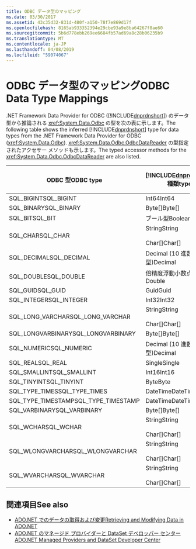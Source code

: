 ```yaml
---
title: ODBC データ型のマッピング
ms.date: 03/30/2017
ms.assetid: 43c35d32-831d-480f-a150-78f7e869d17f
ms.openlocfilehash: 8165ab933352394e29cbe93a9e8ba64267f8ae60
ms.sourcegitcommit: 5b6d778ebb269ee6684fb57ad69a8c28b06235b9
ms.translationtype: MT
ms.contentlocale: ja-JP
ms.lasthandoff: 04/08/2019
ms.locfileid: "59074067"
---
```

# <a name="odbc-data-type-mappings"></a><span data-ttu-id="41b18-102">ODBC データ型のマッピング</span><span class="sxs-lookup"><span data-stu-id="41b18-102">ODBC Data Type Mappings</span></span>
<span data-ttu-id="41b18-103">.NET Framework Data Provider for ODBC ([!INCLUDE[dnprdnshort](../../../../includes/dnprdnshort-md.md)]) のデータ型から推論される <xref:System.Data.Odbc> の型を次の表に示します。</span><span class="sxs-lookup"><span data-stu-id="41b18-103">The following table shows the inferred [!INCLUDE[dnprdnshort](../../../../includes/dnprdnshort-md.md)] type for data types from the .NET Framework Data Provider for ODBC (<xref:System.Data.Odbc>).</span></span> <span data-ttu-id="41b18-104"><xref:System.Data.Odbc.OdbcDataReader> の型指定されたアクセサー メソッドも示します。</span><span class="sxs-lookup"><span data-stu-id="41b18-104">The typed accessor methods for the <xref:System.Data.Odbc.OdbcDataReader> are also listed.</span></span>  
  
|<span data-ttu-id="41b18-105">ODBC 型</span><span class="sxs-lookup"><span data-stu-id="41b18-105">ODBC type</span></span>|[!INCLUDE[dnprdnshort](../../../../includes/dnprdnshort-md.md)] <span data-ttu-id="41b18-106">種類</span><span class="sxs-lookup"><span data-stu-id="41b18-106">type</span></span>|[!INCLUDE[dnprdnshort](../../../../includes/dnprdnshort-md.md)] <span data-ttu-id="41b18-107">型指定されたアクセサー</span><span class="sxs-lookup"><span data-stu-id="41b18-107">typed accessor</span></span>|  
|---------------|----------------------------------------------------------------------|--------------------------------------------------------------------------------|  
|<span data-ttu-id="41b18-108">SQL_BIGINT</span><span class="sxs-lookup"><span data-stu-id="41b18-108">SQL_BIGINT</span></span>|<span data-ttu-id="41b18-109">Int64</span><span class="sxs-lookup"><span data-stu-id="41b18-109">Int64</span></span>|<span data-ttu-id="41b18-110">GetInt64()</span><span class="sxs-lookup"><span data-stu-id="41b18-110">GetInt64()</span></span>|  
|<span data-ttu-id="41b18-111">SQL_BINARY</span><span class="sxs-lookup"><span data-stu-id="41b18-111">SQL_BINARY</span></span>|<span data-ttu-id="41b18-112">Byte[]</span><span class="sxs-lookup"><span data-stu-id="41b18-112">Byte[]</span></span>|<span data-ttu-id="41b18-113">GetBytes()</span><span class="sxs-lookup"><span data-stu-id="41b18-113">GetBytes()</span></span>|  
|<span data-ttu-id="41b18-114">SQL_BIT</span><span class="sxs-lookup"><span data-stu-id="41b18-114">SQL_BIT</span></span>|<span data-ttu-id="41b18-115">ブール型</span><span class="sxs-lookup"><span data-stu-id="41b18-115">Boolean</span></span>|<span data-ttu-id="41b18-116">GetBoolean()</span><span class="sxs-lookup"><span data-stu-id="41b18-116">GetBoolean()</span></span>|  
|<span data-ttu-id="41b18-117">SQL_CHAR</span><span class="sxs-lookup"><span data-stu-id="41b18-117">SQL_CHAR</span></span>|<span data-ttu-id="41b18-118">String</span><span class="sxs-lookup"><span data-stu-id="41b18-118">String</span></span><br /><br /> <span data-ttu-id="41b18-119">Char[]</span><span class="sxs-lookup"><span data-stu-id="41b18-119">Char[]</span></span>|<span data-ttu-id="41b18-120">GetString()</span><span class="sxs-lookup"><span data-stu-id="41b18-120">GetString()</span></span><br /><br /> <span data-ttu-id="41b18-121">GetChars()</span><span class="sxs-lookup"><span data-stu-id="41b18-121">GetChars()</span></span>|  
|<span data-ttu-id="41b18-122">SQL_DECIMAL</span><span class="sxs-lookup"><span data-stu-id="41b18-122">SQL_DECIMAL</span></span>|<span data-ttu-id="41b18-123">Decimal (10 進数型)</span><span class="sxs-lookup"><span data-stu-id="41b18-123">Decimal</span></span>|<span data-ttu-id="41b18-124">GetDecimal()</span><span class="sxs-lookup"><span data-stu-id="41b18-124">GetDecimal()</span></span>|  
|<span data-ttu-id="41b18-125">SQL_DOUBLE</span><span class="sxs-lookup"><span data-stu-id="41b18-125">SQL_DOUBLE</span></span>|<span data-ttu-id="41b18-126">倍精度浮動小数点型</span><span class="sxs-lookup"><span data-stu-id="41b18-126">Double</span></span>|<span data-ttu-id="41b18-127">GetDouble()</span><span class="sxs-lookup"><span data-stu-id="41b18-127">GetDouble()</span></span>|  
|<span data-ttu-id="41b18-128">SQL_GUID</span><span class="sxs-lookup"><span data-stu-id="41b18-128">SQL_GUID</span></span>|<span data-ttu-id="41b18-129">Guid</span><span class="sxs-lookup"><span data-stu-id="41b18-129">Guid</span></span>|<span data-ttu-id="41b18-130">GetGuid()</span><span class="sxs-lookup"><span data-stu-id="41b18-130">GetGuid()</span></span>|  
|<span data-ttu-id="41b18-131">SQL_INTEGER</span><span class="sxs-lookup"><span data-stu-id="41b18-131">SQL_INTEGER</span></span>|<span data-ttu-id="41b18-132">Int32</span><span class="sxs-lookup"><span data-stu-id="41b18-132">Int32</span></span>|<span data-ttu-id="41b18-133">GetInt32()</span><span class="sxs-lookup"><span data-stu-id="41b18-133">GetInt32()</span></span>|  
|<span data-ttu-id="41b18-134">SQL_LONG_VARCHAR</span><span class="sxs-lookup"><span data-stu-id="41b18-134">SQL_LONG_VARCHAR</span></span>|<span data-ttu-id="41b18-135">String</span><span class="sxs-lookup"><span data-stu-id="41b18-135">String</span></span><br /><br /> <span data-ttu-id="41b18-136">Char[]</span><span class="sxs-lookup"><span data-stu-id="41b18-136">Char[]</span></span>|<span data-ttu-id="41b18-137">GetString()</span><span class="sxs-lookup"><span data-stu-id="41b18-137">GetString()</span></span><br /><br /> <span data-ttu-id="41b18-138">GetChars()</span><span class="sxs-lookup"><span data-stu-id="41b18-138">GetChars()</span></span>|  
|<span data-ttu-id="41b18-139">SQL_LONGVARBINARY</span><span class="sxs-lookup"><span data-stu-id="41b18-139">SQL_LONGVARBINARY</span></span>|<span data-ttu-id="41b18-140">Byte[]</span><span class="sxs-lookup"><span data-stu-id="41b18-140">Byte[]</span></span>|<span data-ttu-id="41b18-141">GetBytes()</span><span class="sxs-lookup"><span data-stu-id="41b18-141">GetBytes()</span></span>|  
|<span data-ttu-id="41b18-142">SQL_NUMERIC</span><span class="sxs-lookup"><span data-stu-id="41b18-142">SQL_NUMERIC</span></span>|<span data-ttu-id="41b18-143">Decimal (10 進数型)</span><span class="sxs-lookup"><span data-stu-id="41b18-143">Decimal</span></span>|<span data-ttu-id="41b18-144">GetDecimal()</span><span class="sxs-lookup"><span data-stu-id="41b18-144">GetDecimal()</span></span>|  
|<span data-ttu-id="41b18-145">SQL_REAL</span><span class="sxs-lookup"><span data-stu-id="41b18-145">SQL_REAL</span></span>|<span data-ttu-id="41b18-146">Single</span><span class="sxs-lookup"><span data-stu-id="41b18-146">Single</span></span>|<span data-ttu-id="41b18-147">GetFloat()</span><span class="sxs-lookup"><span data-stu-id="41b18-147">GetFloat()</span></span>|  
|<span data-ttu-id="41b18-148">SQL_SMALLINT</span><span class="sxs-lookup"><span data-stu-id="41b18-148">SQL_SMALLINT</span></span>|<span data-ttu-id="41b18-149">Int16</span><span class="sxs-lookup"><span data-stu-id="41b18-149">Int16</span></span>|<span data-ttu-id="41b18-150">GetInt16()</span><span class="sxs-lookup"><span data-stu-id="41b18-150">GetInt16()</span></span>|  
|<span data-ttu-id="41b18-151">SQL_TINYINT</span><span class="sxs-lookup"><span data-stu-id="41b18-151">SQL_TINYINT</span></span>|<span data-ttu-id="41b18-152">Byte</span><span class="sxs-lookup"><span data-stu-id="41b18-152">Byte</span></span>|<span data-ttu-id="41b18-153">GetByte()</span><span class="sxs-lookup"><span data-stu-id="41b18-153">GetByte()</span></span>|  
|<span data-ttu-id="41b18-154">SQL_TYPE_TIMES</span><span class="sxs-lookup"><span data-stu-id="41b18-154">SQL_TYPE_TIMES</span></span>|<span data-ttu-id="41b18-155">DateTime</span><span class="sxs-lookup"><span data-stu-id="41b18-155">DateTime</span></span>|<span data-ttu-id="41b18-156">GetDateTime()</span><span class="sxs-lookup"><span data-stu-id="41b18-156">GetDateTime()</span></span>|  
|<span data-ttu-id="41b18-157">SQL_TYPE_TIMESTAMP</span><span class="sxs-lookup"><span data-stu-id="41b18-157">SQL_TYPE_TIMESTAMP</span></span>|<span data-ttu-id="41b18-158">DateTime</span><span class="sxs-lookup"><span data-stu-id="41b18-158">DateTime</span></span>|<span data-ttu-id="41b18-159">GetDateTime()</span><span class="sxs-lookup"><span data-stu-id="41b18-159">GetDateTime()</span></span>|  
|<span data-ttu-id="41b18-160">SQL_VARBINARY</span><span class="sxs-lookup"><span data-stu-id="41b18-160">SQL_VARBINARY</span></span>|<span data-ttu-id="41b18-161">Byte[]</span><span class="sxs-lookup"><span data-stu-id="41b18-161">Byte[]</span></span>|<span data-ttu-id="41b18-162">GetBytes()</span><span class="sxs-lookup"><span data-stu-id="41b18-162">GetBytes()</span></span>|  
|<span data-ttu-id="41b18-163">SQL_WCHAR</span><span class="sxs-lookup"><span data-stu-id="41b18-163">SQL_WCHAR</span></span>|<span data-ttu-id="41b18-164">String</span><span class="sxs-lookup"><span data-stu-id="41b18-164">String</span></span><br /><br /> <span data-ttu-id="41b18-165">Char[]</span><span class="sxs-lookup"><span data-stu-id="41b18-165">Char[]</span></span>|<span data-ttu-id="41b18-166">GetString()</span><span class="sxs-lookup"><span data-stu-id="41b18-166">GetString()</span></span><br /><br /> <span data-ttu-id="41b18-167">GetChars()</span><span class="sxs-lookup"><span data-stu-id="41b18-167">GetChars()</span></span>|  
|<span data-ttu-id="41b18-168">SQL_WLONGVARCHAR</span><span class="sxs-lookup"><span data-stu-id="41b18-168">SQL_WLONGVARCHAR</span></span>|<span data-ttu-id="41b18-169">String</span><span class="sxs-lookup"><span data-stu-id="41b18-169">String</span></span><br /><br /> <span data-ttu-id="41b18-170">Char[]</span><span class="sxs-lookup"><span data-stu-id="41b18-170">Char[]</span></span>|<span data-ttu-id="41b18-171">GetString()</span><span class="sxs-lookup"><span data-stu-id="41b18-171">GetString()</span></span><br /><br /> <span data-ttu-id="41b18-172">GetChars()</span><span class="sxs-lookup"><span data-stu-id="41b18-172">GetChars()</span></span>|  
|<span data-ttu-id="41b18-173">SQL_WVARCHAR</span><span class="sxs-lookup"><span data-stu-id="41b18-173">SQL_WVARCHAR</span></span>|<span data-ttu-id="41b18-174">String</span><span class="sxs-lookup"><span data-stu-id="41b18-174">String</span></span><br /><br /> <span data-ttu-id="41b18-175">Char[]</span><span class="sxs-lookup"><span data-stu-id="41b18-175">Char[]</span></span>|<span data-ttu-id="41b18-176">GetString()</span><span class="sxs-lookup"><span data-stu-id="41b18-176">GetString()</span></span><br /><br /> <span data-ttu-id="41b18-177">GetChars()</span><span class="sxs-lookup"><span data-stu-id="41b18-177">GetChars()</span></span>|  
  
## <a name="see-also"></a><span data-ttu-id="41b18-178">関連項目</span><span class="sxs-lookup"><span data-stu-id="41b18-178">See also</span></span>

- [<span data-ttu-id="41b18-179">ADO.NET でのデータの取得および変更</span><span class="sxs-lookup"><span data-stu-id="41b18-179">Retrieving and Modifying Data in ADO.NET</span></span>](../../../../docs/framework/data/adonet/retrieving-and-modifying-data.md)
- [<span data-ttu-id="41b18-180">ADO.NET のマネージド プロバイダーと DataSet デベロッパー センター</span><span class="sxs-lookup"><span data-stu-id="41b18-180">ADO.NET Managed Providers and DataSet Developer Center</span></span>](https://go.microsoft.com/fwlink/?LinkId=217917)

